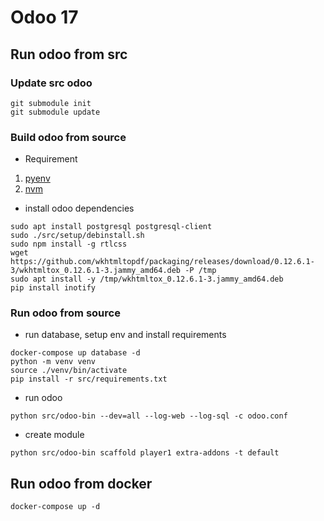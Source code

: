 # Odoo 17

## Run odoo from src
### Update src odoo

```shell
git submodule init
git submodule update
```

### Build odoo from source

- Requirement

1. [pyenv](https://github.com/pyenv/pyenv)
2. [nvm](https://github.com/nvm-sh/nvm)

- install odoo dependencies

```shell
sudo apt install postgresql postgresql-client
sudo ./src/setup/debinstall.sh
sudo npm install -g rtlcss
wget https://github.com/wkhtmltopdf/packaging/releases/download/0.12.6.1-3/wkhtmltox_0.12.6.1-3.jammy_amd64.deb -P /tmp
sudo apt install -y /tmp/wkhtmltox_0.12.6.1-3.jammy_amd64.deb
pip install inotify
```

### Run odoo from source

- run database, setup env and install requirements

```shell
docker-compose up database -d
python -m venv venv
source ./venv/bin/activate
pip install -r src/requirements.txt
```

- run odoo

```shell
python src/odoo-bin --dev=all --log-web --log-sql -c odoo.conf
```

- create module

```shell
python src/odoo-bin scaffold player1 extra-addons -t default
```

## Run odoo from docker

```shell
docker-compose up -d
```

